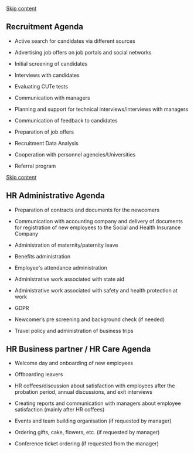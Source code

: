 [Skip content](chrome-extension://pcmpcfapbekmbjjkdalcgopdkipoggdi/#widget_11)

## **Recruitment Agenda**

-   Active search for candidates via different sources  
    
-   Advertising job offers on job portals and social networks
    
-   Initial screening of candidates
    
-   Interviews with candidates
    
-   Evaluating CUTe tests
    
-   Communication with managers
    
-   Planning and support for technical interviews/interviews with managers
    
-   Communication of feedback to candidates
    
-   Preparation of job offers
    
-   Recruitment Data Analysis
    
-   Cooperation with personnel agencies/Universities
    
-   Referral program
    

[Skip content](chrome-extension://pcmpcfapbekmbjjkdalcgopdkipoggdi/#widget_12)

## **HR Administrative Agenda**

-   Preparation of contracts and documents for the newcomers
    
-   Communication with accounting company and delivery of documents for registration of new employees to the Social and Health Insurance Company
    
-   Administration of maternity/paternity leave
    
-   Benefits administration
    
-   Employee's attendance administration
    
-   Administrative work associated with state aid
    
-   Administrative work associated with safety and health protection at work
    
-   GDPR
    
-   Newcomer’s pre screening and background check (if needed)
    
-   Travel policy and administration of business trips
    

## **HR Business partner / HR Care Agenda**

-   Welcome day and onboarding of new employees
    
-   Offboarding leavers
    
-   HR coffees/discussion about satisfaction with employees after the probation period, annual discussions, and exit interviews
    
-   Creating reports and communication with managers about employee satisfaction (mainly after HR coffees)
    
-   Events and team building organisation (if requested by manager)
    
-   Ordering gifts, cake, flowers, etc. (if requested by manager)
    
-   Conference ticket ordering (if requested from the manager)